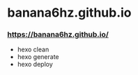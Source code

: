 # banana6hz.github.io

### https://banana6hz.github.io/

* hexo clean 
* hexo generate
* hexo deploy
